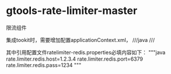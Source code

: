 # gtools-rate-limiter-master
限流组件

集成tookit时，需要增加配置applicationContext.xml，
///java
<import resource="applicationContext-rateLimiter.xml"/>
<bean class="org.springframework.beans.factory.config.PropertyPlaceholderConfigurer">
    <property name="location" value="classpath:/ratelimiter-redis.properties"/>
</bean>
///

其中引用配置文件ratelimiter-redis.properties必填内容如下：
"""java
rate.limiter.redis.host=1.2.3.4
rate.limiter.redis.port=6379
rate.limiter.redis.pass=1234
"""
